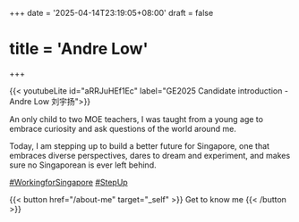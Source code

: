 +++
date = '2025-04-14T23:19:05+08:00'
draft = false
# title = 'Andre Low'
+++

{{< youtubeLite id="aRRJuHEf1Ec" label="GE2025 Candidate introduction - Andre Low 刘宇扬">}}

An only child to two MOE teachers, I was taught from a young age to embrace curiosity and ask questions of the world around me.

Today, I am stepping up to build a better future for Singapore, one that embraces diverse perspectives, dares to dream and experiment, and makes sure no Singaporean is ever left behind.

[#WorkingforSingapore](https://www.wp.sg/manifesto "Read the WP’s GE2025 manifesto") [#StepUp](https://www.wp.sg/volunteer "Volunteer with the Workers’ Party")

{{< button href="/about-me" target="_self" >}}
Get to know me
{{< /button >}}
